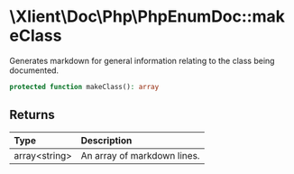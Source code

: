 # \\Xlient\\Doc\\Php\\PhpEnumDoc::makeClass

Generates markdown for general information relating to the class being documented.

```php
protected function makeClass(): array
```

## Returns

| Type | Description |
| :--- | :--- |
| array\<string\> | An array of markdown lines. |